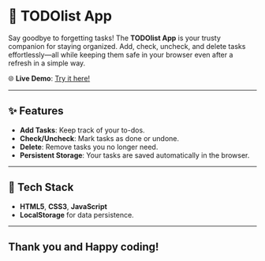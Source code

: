 # 📝 TODOlist App  

Say goodbye to forgetting tasks! The **TODOlist App** is your trusty companion for staying organized. Add, check, uncheck, and delete tasks effortlessly—all while keeping them safe in your browser even after a refresh in a simple way.  

🌐 **Live Demo**: [Try it here!](https://<LeaHamp.github.io/ToDoListApp/)  

---

## ✨ Features  
- **Add Tasks**: Keep track of your to-dos.  
- **Check/Uncheck**: Mark tasks as done or undone.  
- **Delete**: Remove tasks you no longer need.  
- **Persistent Storage**: Your tasks are saved automatically in the browser.  

---

## 🚀 Tech Stack  
- **HTML5**, **CSS3**, **JavaScript**  
- **LocalStorage** for data persistence.  

---

## Thank you  and Happy coding!
